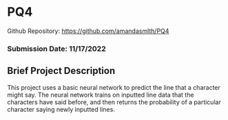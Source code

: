 # PQ4

Github Repository: https://github.com/amandasmlth/PQ4

### Submission Date: 11/17/2022

## Brief Project Description

This project uses a basic neural network to predict the line that a character might say. The neural network trains
on inputted line data that the characters have said before, and then returns the probability of a particular character 
saying newly inputted lines. 